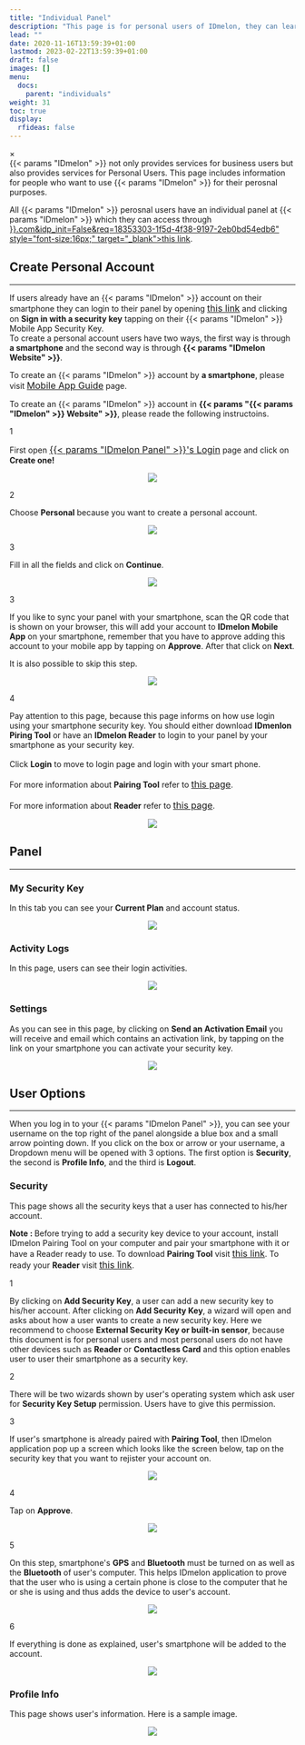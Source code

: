 ```yaml
---
title: "Individual Panel"
description: "This page is for personal users of IDmelon, they can learn how to use IDmelon for personal purposes."
lead: ""
date: 2020-11-16T13:59:39+01:00
lastmod: 2023-02-22T13:59:39+01:00
draft: false
images: []
menu:
  docs:
    parent: "individuals"
weight: 31
toc: true
display:
  rfideas: false
---
```


<div id="_modal" class="modal">
  <span class="close">&times;</span>
  <img class="modal-content" id="img01">
</div>
{{< params "IDmelon" >}} not only provides services for business users but also provides services for Personal Users. This page includes information for people who want to use {{< params "IDmelon" >}} for their perosnal purposes.
<p>All {{< params "IDmelon" >}} perosnal users have an individual panel at {{< params "IDmelon" >}} which they can access through <a href="https://login.idmelon.com/?sp=panel.{{< params "IDmelon" >}}.com&idp_init=False&req=18353303-1f5d-4f38-9197-2eb0bd54edb6" style="font-size:16px;" target="_blank">this link</a>.</p>

## Create Personal Account

<hr class="hr-line">

<p>
If users already have an {{< params "IDmelon" >}} account on their smartphone they can login to their panel by opening <a href="https://login.idmelon.com/?sp=panel.idmelon.com&idp_init=False&req=18353303-1f5d-4f38-9197-2eb0bd54edb6" style="font-size:16px;" target="_blank">this link</a> and clicking on <span style="font-weight:bold;">Sign in with a security key</span> tapping on their {{< params "IDmelon" >}} Mobile App Security Key.<br>
To create a personal account users have two ways, the first way is through <span style="font-weight:bold;">a smartphone</span> and the second way is through <span style="font-weight:bold;">{{< params "IDmelon Website" >}}</span>.<br>
</p>
<div class="step-row-container">
  <div class="step-column bullet-container">
    <div class="bullet"></div>
  </div>
  <div class="card-column">
    <div class="step-text" >
      <div class="card-body">
        <p>To create an {{< params "IDmelon" >}} account by <span style="font-weight:bold;">a smartphone</span>, please visit <a href="/docs/mobileapp/use_app/#psersonal-users" style="font-size:16px;font-wieght:bold;" target="_blank">Mobile App Guide</a> page.</p>
      </div>
    </div>
  </div>
</div>
<div class="step-row-container">
  <div class="step-column bullet-container">
    <div class="bullet"></div>
  </div>
  <div class="card-column">
    <div class="step-text" >
      <div class="card-body">
        <p>To create an {{< params "IDmelon" >}} account in <span style="font-weight:bold;">{{< params "{{< params "IDmelon" >}} Website" >}}</span>, please reade the following instructoins.</p>
      </div>
    </div>
  </div>
</div>
<div class="step-row-container">
  <div class="step-column step-count-size">
    <p class="step-counter">1</p>
  </div>
  <div class="card-column">
    <div class="step-text" >
      <div class="card-body">
        <p>First open <a href="https://login.idmelon.com/?sp=panel.idmelon.com&idp_init=False&req=18353303-1f5d-4f38-9197-2eb0bd54edb6" style="font-size:16px;" target="_blank">{{< params "IDmelon Panel" >}}'s Login</a> page and click on <span style="font-weight:bold;">Create one!</span></p>
      </div>
    </div>
  </div>
</div>
<p align="center">
    <img src="/images/vendor/Panel/workspace/1.png" class="doc-img-frame">
</p>
<div class="step-row-container">
  <div class="step-column step-count-size">
    <p class="step-counter">2</p>
  </div>
  <div class="card-column">
    <div class="step-text" >
      <div class="card-body">
        <p> Choose <span style="font-weight:bold">Personal</span> because you want to create a personal account.</p>
      </div>
    </div>
  </div>
</div>
<p align="center">
    <img src="/images/vendor/Panel/workspace/2.png" class="doc-img-frame">
</p>
<div class="step-row-container">
  <div class="step-column step-count-size">
    <p class="step-counter">3</p>
  </div>
  <div class="card-column">
    <div class="step-text" >
      <div class="card-body">
        <p>Fill in all the fields and click on <span style="font-weight:bold">Continue</span>.</p>
      </div>
    </div>
  </div>
</div>
<p align="center">
    <img src="/images/vendor/Individuals/individual-01.png" class="doc-img-frame">
</p>
<div class="step-row-container">
  <div class="step-column step-count-size">
    <p class="step-counter">3</p>
  </div>
  <div class="card-column">
    <div class="step-text" >
      <div class="card-body">
        <p>If you like to sync your panel with your smartphone, scan the QR code that is shown on your browser, this will add your account to <span style="font-weight:bold">IDmelon Mobile App</span> on your smartphone, remember that you have to approve adding this account to your mobile app by tapping on <span style="font-weight:bold">Approve</span>. After that click on <span style="font-weight:bold">Next</span>.</p>
        <p>It is also possible to skip this step.</p>
      </div>
    </div>
  </div>
</div>
<p align="center">
    <img src="/images/vendor/Individuals/individual_02.png" class="doc-img-frame">
</p>
<div class="step-row-container">
  <div class="step-column step-count-size">
    <p class="step-counter">4</p>
  </div>
  <div class="card-column">
    <div class="step-text" >
      <div class="card-body">
        <p>Pay attention to this page, because this page informs on how use login using your smartphone security key. You should either download <span style="font-weight:bold">IDmenlon Piring Tool</span> or have an <span style="font-weight:bold">IDmelon Reader</span> to login to your panel by your smartphone as your security key.<br><br>
        Click <span style="font-weight:bold">Login</span> to move to login page and login with your smart phone.<br><br>
        For more information about <span style="font-weight:bold">Pairing Tool</span> refer to <a href="/docs/pairingtool/ourparigintool/" target="_blank" style="font-size:16px;">this page</a>.<br><br>
        For more information about <span style="font-weight:bold">Reader</span> refer to <a href="/docs/readeguide/reader/" target="_blank" style="font-size:16px;">this page</a>.<br>
        </p>
      </div>
    </div>
  </div>
</div>
<p align="center">
    <img src="/images/vendor/Panel/workspace/9-2-4.png" class="doc-img-frame">
</p>

## Panel

<hr class="hr-line">

### My Security Key

In this tab you can see your **Current Plan** and account status.

<p align="center">
    <img src="/images/vendor/Individuals/individual_1.png" class="doc-img-frame">
</p>

### Activity Logs

In this page, users can see their login activities.

<p align="center">
    <img src="/images/vendor/Individuals/individual_2.png" class="doc-img-frame">
</p>

### Settings

As you can see in this page, by clicking on **Send an Activation Email** you will receive and email which contains an activation link, by tapping on the link on your smartphone you can activate your security key.

<p align="center">
    <img src="/images/vendor/Individuals/individual_3.png" class="doc-img-frame">
</p>

## User Options

<hr class="hr-line">

When you log in to your {{< params "IDmelon Panel" >}}, you can see your username on the top right of the panel alongside a blue box and a small arrow pointing down. If you click on the box or arrow or your username, a Dropdown menu will be opened with 3 options. The first option is **Security**, the second is **Profile Info**, and the third is **Logout**.

### Security

<p>This page shows all the security keys that a user has connected to his/her account.<br></p>
<p class="note-body"><span style="font-weight:bold;">Note : </span>Before trying to add a security key device to your account, install IDmelon Pairing Tool on your computer and pair your smartphone with it or have a Reader ready to use. To download <span style="font-weight:bold;">Pairing Tool</span> visit <a href="https://www.idmelon.com/downloads/" target="_blank" style="font-size:16px;">this link</a>. To ready your <span style="font-weight:bold;">Reader</span> visit <a href="https://www.idmelon.com/idmelon-reader/" target="_blank" style="font-size:16px;">this link</a>.</p>
<div class="step-row-container">
  <div class="step-column step-count-size">
    <p class="step-counter">1</p>
  </div>
  <div class="card-column">
    <div class="step-text" >
      <div class="card-body">
        <p>By clicking on <span style="font-weight:bold">Add Security Key</span>, a user can add a new security key to his/her account. After clicking on <span style="font-weight:bold">Add Security Key</span>, a wizard will open and asks about how a user wants to create a new security key. Here we recommend to choose <span style="font-weight:bold">External Security Key or built-in sensor</span>, because this document is for personal users and most personal users do not have other devices such as <span style="font-weight:bold">Reader</span> or <span style="font-weight:bold">Contactless Card</span> and this option enables user to user their smartphone as a security key.</p>
      </div>
    </div>
  </div>
</div>
<div class="step-row-container">
  <div class="step-column step-count-size">
    <p class="step-counter">2</p>
  </div>
  <div class="card-column">
    <div class="step-text" >
      <div class="card-body">
        <p>There will be two wizards shown by user's operating system which ask user for <span style="font-weight:bold;">Security Key Setup</span> permission. Users have to give this permission.</p>
      </div>
    </div>
  </div>
</div>
<div class="step-row-container">
  <div class="step-column step-count-size">
    <p class="step-counter">3</p>
  </div>
  <div class="card-column">
    <div class="step-text" >
      <div class="card-body">
        <p>If user's smartphone is already paired with <span style="font-weight:bold;">Pairing Tool</span>, then IDmelon application pop up a screen which looks like the screen below, tap on the security key that you want to rejister your account on.</p>
      </div>
    </div>
  </div>
</div>
<p align="center">
    <img src="/images/vendor/Individuals/indiv_m_1.jpg" class="doc-img-frame">
</p>

<div class="step-row-container">
  <div class="step-column step-count-size">
    <p class="step-counter">4</p>
  </div>
  <div class="card-column">
    <div class="step-text" >
      <div class="card-body">
        <p>Tap on <span style="font-weight:bold;">Approve</span>.</p>
      </div>
    </div>
  </div>
</div>
<p align="center">
    <img src="/images/vendor/Individuals/indiv_m_2.jpg" class="doc-img-frame">
</p>
<div class="step-row-container">
  <div class="step-column step-count-size">
    <p class="step-counter">5</p>
  </div>
  <div class="card-column">
    <div class="step-text" >
      <div class="card-body">
        <p>On this step, smartphone's <span style="font-weight:bold;">GPS</span> and <span style="font-weight:bold;">Bluetooth</span> must be turned on as well as the <span style="font-weight:bold;">Bluetooth</span> of user's computer. This helps IDmelon application to prove that the user who is using a certain phone is close to the computer that he or she is using and thus adds the device to user's account.</p>
      </div>
    </div>
  </div>
</div>
<p align="center">
    <img src="/images/vendor/Individuals/indiv_m_3.jpg" class="doc-img-frame">
</p>

<div class="step-row-container">
  <div class="step-column step-count-size">
    <p class="step-counter">6</p>
  </div>
  <div class="card-column">
    <div class="step-text" >
      <div class="card-body">
        <p>If everything is done as explained, user's smartphone will be added to the account.</p>
      </div>
    </div>
  </div>
</div>
<p align="center">
    <img src="/images/vendor/Individuals/individual_45.png" class="doc-img-frame">
</p>

### Profile Info

This page shows user's information.
Here is a sample image.

<p align="center">
    <img src="/images/vendor/Individuals/individual_5.png" class="doc-img-frame">
</p>
